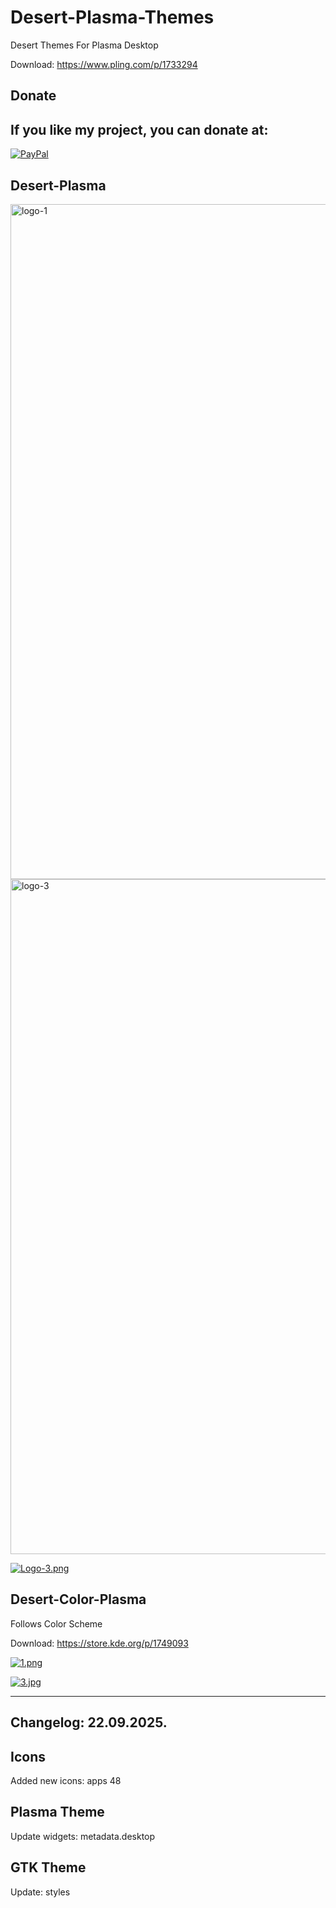 # Desert-Plasma-Themes
Desert Themes For Plasma Desktop 

Download: https://www.pling.com/p/1733294

<html>
  <head>
    <meta charset="utf-8" />
  </head>
  <body>
    <h2>Donate</h2>
    <h2>If you like my project, you can donate at:</h2>
    <a href="https://www.paypal.com/paypalme/VesnaLazic">
    <img src="PayPal.png" alt="PayPal" />
    </a>
  </body>
</html>



Desert-Plasma
-------------

<img width="1920" height="1080" alt="logo-1" src="https://github.com/user-attachments/assets/98cd04b3-d783-4294-ac2b-6d7a67e6452e" />

<img width="1920" height="1080" alt="logo-3" src="https://github.com/user-attachments/assets/a6cd484f-d4b2-421f-91fc-3e8450eaba38" />

[![Logo-3.png](https://i.postimg.cc/YSPm7YMJ/Logo-3.png)](https://postimg.cc/67dQL770)

Desert-Color-Plasma
--------------------

Follows Color Scheme

Download: https://store.kde.org/p/1749093


[![1.png](https://i.postimg.cc/mD5kR22D/1.png)](https://postimg.cc/BL24B3F9)

[![3.jpg](https://i.postimg.cc/8cf5CQjb/3.jpg)](https://postimg.cc/7JDDBR1C)
___________________________________________________________________________


Changelog: 22.09.2025.
----------------------

Icons
-----

Added new icons: apps 48

Plasma Theme
------------

Update widgets: metadata.desktop

GTK Theme
---------

Update: styles


